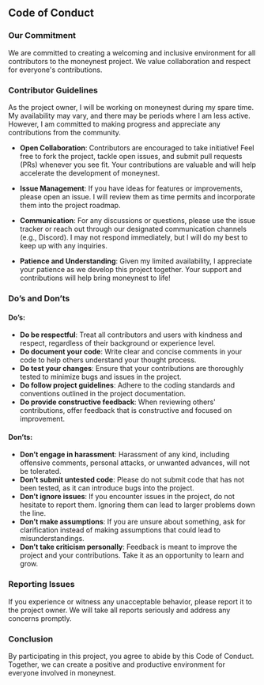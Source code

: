 ## Code of Conduct

### Our Commitment
We are committed to creating a welcoming and inclusive environment for all contributors to the moneynest project. We value collaboration and respect for everyone's contributions.

### Contributor Guidelines

As the project owner, I will be working on moneynest during my spare time. My availability may vary, and there may be periods where I am less active. However, I am committed to making progress and appreciate any contributions from the community.

- **Open Collaboration**: Contributors are encouraged to take initiative! Feel free to fork the project, tackle open issues, and submit pull requests (PRs) whenever you see fit. Your contributions are valuable and will help accelerate the development of moneynest.

- **Issue Management**: If you have ideas for features or improvements, please open an issue. I will review them as time permits and incorporate them into the project roadmap.

- **Communication**: For any discussions or questions, please use the issue tracker or reach out through our designated communication channels (e.g., Discord). I may not respond immediately, but I will do my best to keep up with any inquiries.

- **Patience and Understanding**: Given my limited availability, I appreciate your patience as we develop this project together. Your support and contributions will help bring moneynest to life!

### Do’s and Don’ts

#### Do’s:
- **Do be respectful**: Treat all contributors and users with kindness and respect, regardless of their background or experience level.
- **Do document your code**: Write clear and concise comments in your code to help others understand your thought process.
- **Do test your changes**: Ensure that your contributions are thoroughly tested to minimize bugs and issues in the project.
- **Do follow project guidelines**: Adhere to the coding standards and conventions outlined in the project documentation.
- **Do provide constructive feedback**: When reviewing others' contributions, offer feedback that is constructive and focused on improvement.

#### Don’ts:
- **Don’t engage in harassment**: Harassment of any kind, including offensive comments, personal attacks, or unwanted advances, will not be tolerated.
- **Don’t submit untested code**: Please do not submit code that has not been tested, as it can introduce bugs into the project.
- **Don’t ignore issues**: If you encounter issues in the project, do not hesitate to report them. Ignoring them can lead to larger problems down the line.
- **Don’t make assumptions**: If you are unsure about something, ask for clarification instead of making assumptions that could lead to misunderstandings.
- **Don’t take criticism personally**: Feedback is meant to improve the project and your contributions. Take it as an opportunity to learn and grow.

### Reporting Issues
If you experience or witness any unacceptable behavior, please report it to the project owner. We will take all reports seriously and address any concerns promptly.

### Conclusion
By participating in this project, you agree to abide by this Code of Conduct. Together, we can create a positive and productive environment for everyone involved in moneynest.
